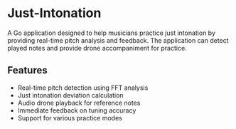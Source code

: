 # Just-Intonation

A Go application designed to help musicians practice just intonation by providing real-time pitch analysis and feedback. The application can detect played notes and provide drone accompaniment for practice.

## Features

- Real-time pitch detection using FFT analysis
- Just intonation deviation calculation
- Audio drone playback for reference notes
- Immediate feedback on tuning accuracy
- Support for various practice modes